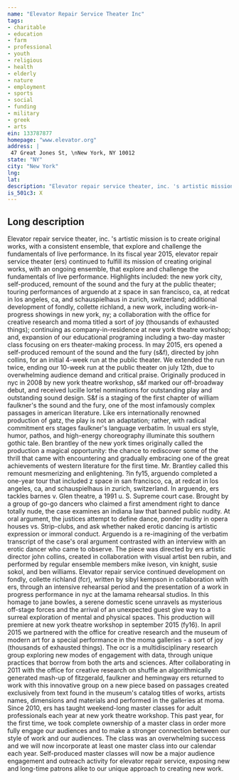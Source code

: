 ```yaml
---
name: "Elevator Repair Service Theater Inc"
tags:
- charitable
- education
- farm
- professional
- youth
- religious
- health
- elderly
- nature
- employment
- sports
- social
- funding
- military
- greek
- arts
ein: 133787877
homepage: "www.elevator.org"
address: |
 47 Great Jones St, \nNew York, NY 10012
state: "NY"
city: "New York"
lng: 
lat: 
description: "Elevator repair service theater, inc. 's artistic mission is to create original works, with a consistent ensemble, that explore and challenge the fundamentals of live performance. "
is_501c3: X
---
```


## Long description

Elevator repair service theater, inc. 's artistic mission is to create original works, with a consistent ensemble, that explore and challenge the fundamentals of live performance. In its fiscal year 2015, elevator repair service theater (ers) continued to fulfill its mission of creating original works, with an ongoing ensemble, that explore and challenge the fundamentals of live performance. Highlights included: the new york city, self-produced, remount of the sound and the fury at the public theater; touring performances of arguendo at z space in san francisco, ca, at redcat in los angeles, ca, and schauspielhaus in zurich, switzerland; additional development of fondly, collette richland, a new work, including work-in-progress showings in new york, ny; a collaboration with the office for creative research and moma titled a sort of joy (thousands of exhausted things); continuing as company-in-residence at new york theatre workshop; and, expansion of our educational programing including a two-day master class focusing on ers theater-making process. In may 2015, ers opened a self-produced remount of the sound and the fury (s&f), directed by john collins, for an initial 4-week run at the public theater. We extended the run twice, ending our 10-week run at the public theater on july 12th, due to overwhelming audience demand and critical praise. Originally produced in nyc in 2008 by new york theatre workshop, s&f marked our off-broadway debut, and received lucille lortel nominations for outstanding play and outstanding sound design. S&f is a staging of the first chapter of william faulkner's the sound and the fury, one of the most infamously complex passages in american literature. Like ers internationally renowned production of gatz, the play is not an adaptation; rather, with radical commitment ers stages faulkner's language verbatim. In usual ers style, humor, pathos, and high-energy choreography illuminate this southern gothic tale. Ben brantley of the new york times originally called the production a magical opportunity: the chance to rediscover some of the thrill that came with encountering and gradually embracing one of the great achievements of western literature for the first time. Mr. Brantley called this remount mesmerizing and enlightening. ?in fy15, arguendo completed a one-year tour that included z space in san francisco, ca, at redcat in los angeles, ca, and schauspielhaus in zurich, switzerland. In arguendo, ers tackles barnes v. Glen theatre, a 1991 u. S. Supreme court case. Brought by a group of go-go dancers who claimed a first amendment right to dance totally nude, the case examines an indiana law that banned public nudity. At oral argument, the justices attempt to define dance, ponder nudity in opera houses vs. Strip-clubs, and ask whether naked erotic dancing is artistic expression or immoral conduct. Arguendo is a re-imagining of the verbatim transcript of the case's oral argument contrasted with an interview with an erotic dancer who came to observe. The piece was directed by ers artistic director john collins, created in collaboration with visual artist ben rubin, and performed by regular ensemble members mike iveson, vin knight, susie sokol, and ben williams. Elevator repair service continued development on fondly, collette richland (fcr), written by sibyl kempson in collaboration with ers, through an intensive rehearsal period and the presentation of a work in progress performance in nyc at the lamama rehearsal studios. In this homage to jane bowles, a serene domestic scene unravels as mysterious off-stage forces and the arrival of an unexpected guest give way to a surreal exploration of mental and physical spaces. This production will premiere at new york theatre workshop in september 2015 (fy16). In april 2015 we partnered with the office for creative research and the museum of modern art for a special performance in the moma galleries - a sort of joy (thousands of exhausted things). The ocr is a multidisciplinary research group exploring new modes of engagement with data, through unique practices that borrow from both the arts and sciences. After collaborating in 2011 with the office for creative research on shuffle an algorithmically generated mash-up of fitzgerald, faulkner and hemingway ers returned to work with this innovative group on a new piece based on passages created exclusively from text found in the museum's catalog titles of works, artists names, dimensions and materials and performed in the galleries at moma. Since 2010, ers has taught weekend-long master classes for adult professionals each year at new york theatre workshop. This past year, for the first time, we took complete ownership of a master class in order more fully engage our audiences and to make a stronger connection between our style of work and our audiences. The class was an overwhelming success and we will now incorporate at least one master class into our calendar each year. Self-produced master classes will now be a major audience engagement and outreach activity for elevator repair service, exposing new and long-time patrons alike to our unique approach to creating new work. 
